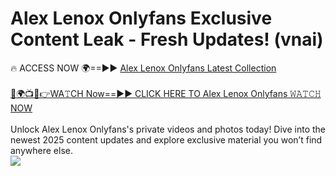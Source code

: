 # Alex Lenox Onlyfans Exclusive Content Leak - Fresh Updates! (vnai)

🔥 ACCESS NOW 🌍==►► <a href="https://tinyurl.com/kvy9nzfs" rel="nofollow">Alex Lenox Onlyfans Latest Collection</a>
<br><br>
[🔴🌍📺📱👉WA𝚃CH Now==►► CLICK HERE TO Alex Lenox Onlyfans 𝚆𝙰𝚃𝙲𝙷 NOW](https://tinyurl.com/kvy9nzfs)
<br><br>
Unlock Alex Lenox Onlyfans's private videos and photos today! Dive into the newest 2025 content updates and explore exclusive material you won’t find anywhere else.
<br>
<a href="https://tinyurl.com/kvy9nzfs" rel="nofollow" data-target="animated-image.originalLink"><img src="https://camo.githubusercontent.com/8a4f000d20f83aca3bf7ec5f350d767afa0574a8a352519fd8cfa583a6f93a33/68747470733a2f2f692e696d6775722e636f6d2f644a486b345a712e676966" data-canonical-src="https://i.imgur.com/dJHk4Zq.gif" style="max-width: 100%; display: inline-block;" data-target="animated-image.originalImage"></a>
<br>
